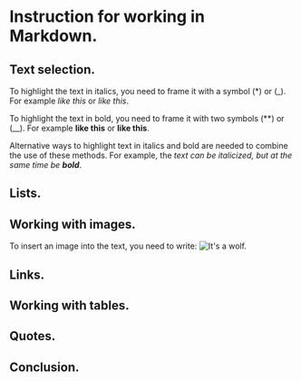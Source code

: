 # Instruction for working in Markdown.

## Text selection.

To highlight the text in italics, you need to frame it with a symbol (*) or (_). For example *like this* or _like this_.

To highlight the text in bold, you need to frame it with two symbols (**) or (__). For example **like this** or __like this__.

Alternative ways to highlight text in italics and bold are needed to combine the use of these methods. For example, the _text can be italicized, but at the same time be **bold**_.

## Lists.

## Working with images.

To insert an image into the text, you need to write:
![It's a wolf.]()

## Links.

## Working with tables.

## Quotes.

## Conclusion.